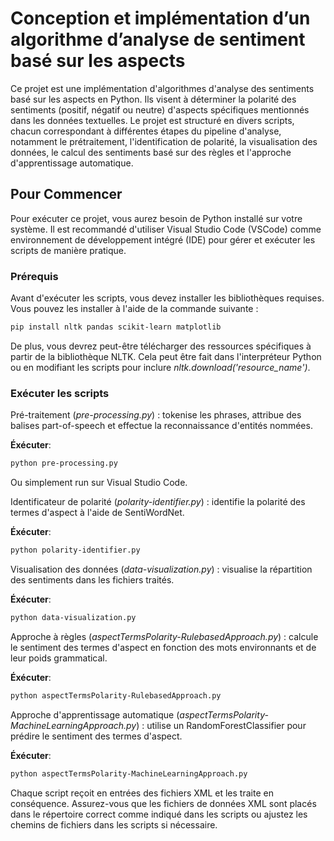 # Conception et implémentation d’un algorithme d’analyse de sentiment basé sur les aspects 


Ce projet est une implémentation d'algorithmes d'analyse des sentiments basé sur les aspects en Python. Ils visent à déterminer la polarité des sentiments (positif, négatif ou neutre) d'aspects spécifiques mentionnés dans les données textuelles. Le projet est structuré en divers scripts, chacun correspondant à différentes étapes du pipeline d'analyse, notamment le prétraitement, l'identification de polarité, la visualisation des données, le calcul des sentiments basé sur des règles et l'approche d'apprentissage automatique.

## Pour Commencer

Pour exécuter ce projet, vous aurez besoin de Python installé sur votre système. Il est recommandé d'utiliser Visual Studio Code (VSCode) comme environnement de développement intégré (IDE) pour gérer et exécuter les scripts de manière pratique.

### Prérequis

Avant d'exécuter les scripts, vous devez installer les bibliothèques requises. Vous pouvez les installer à l'aide de la commande suivante :

```bash
pip install nltk pandas scikit-learn matplotlib
```

De plus, vous devrez peut-être télécharger des ressources spécifiques à partir de la bibliothèque NLTK. Cela peut être fait dans l'interpréteur Python ou en modifiant les scripts pour inclure *nltk.download('resource_name')*.

### Exécuter les scripts
Pré-traitement (*pre-processing.py*) : tokenise les phrases, attribue des balises part-of-speech et effectue la reconnaissance d'entités nommées.

**Éxécuter**:
```bash
python pre-processing.py
```

Ou simplement run sur Visual Studio Code.


Identificateur de polarité (*polarity-identifier.py*) : identifie la polarité des termes d'aspect à l'aide de SentiWordNet.

**Éxécuter**:
```bash
python polarity-identifier.py
```

Visualisation des données (*data-visualization.py*) : visualise la répartition des sentiments dans les fichiers traités.

**Éxécuter**:
```bash
python data-visualization.py
```

Approche à règles (*aspectTermsPolarity-RulebasedApproach.py*) : calcule le sentiment des termes d'aspect en fonction des mots environnants et de leur poids grammatical.

**Éxécuter**:
```bash
python aspectTermsPolarity-RulebasedApproach.py
```

Approche d'apprentissage automatique (*aspectTermsPolarity-MachineLearningApproach.py*) : utilise un RandomForestClassifier pour prédire le sentiment des termes d'aspect.

**Éxécuter**:
```bash
python aspectTermsPolarity-MachineLearningApproach.py
```

Chaque script reçoit en entrées des fichiers XML et les traite en conséquence. Assurez-vous que les fichiers de données XML sont placés dans le répertoire correct comme indiqué dans les scripts ou ajustez les chemins de fichiers dans les scripts si nécessaire.


